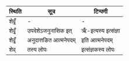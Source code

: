 | स्थिति | सूत्र | टिप्पणी |
| ----- | ------- | ------ |
| शेवृँ॒ | - | - |
| शेवृँ॒ | उपदेशेऽजनुनासिक इत् | ऋँ-इत्यस्य इत्संज्ञा |
| शेवृँ॒ | अनुदात्तङित आत्मनेपदम् | इति आत्मनेपदम् |
| शेव् | तस्य लोपः | इत्संज्ञकस्य लोपः |
